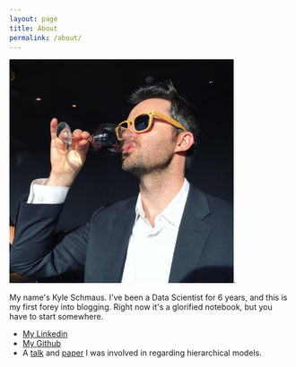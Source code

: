 ```yaml
---
layout: page
title: About
permalink: /about/
---
```


<img src="/assets/boug.jpg" width="400">.

My name's Kyle Schmaus. I've been a Data Scientist for 6 years, and this is my first forey into blogging. Right now it's a glorified notebook, but you have to start somewhere. 

- [My Linkedin][linkedin]
- [My Github][github]
- A [talk](https://www.youtube.com/watch?v=en2rGSYvYlc&ab_channel=Databricks) and [paper](https://arxiv.org/abs/1806.02321) I was involved in regarding hierarchical models.


[linkedin]: https://www.linkedin.com/in/kyleschmaus/
[github]: https://github.com/kschmaus
